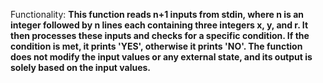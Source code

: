 Functionality: **This function reads n+1 inputs from stdin, where n is an integer followed by n lines each containing three integers x, y, and r. It then processes these inputs and checks for a specific condition. If the condition is met, it prints 'YES', otherwise it prints 'NO'. The function does not modify the input values or any external state, and its output is solely based on the input values.**